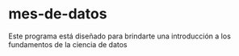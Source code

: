 # mes-de-datos
 Este programa está diseñado para brindarte una introducción a los fundamentos de la ciencia de datos
